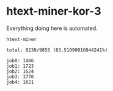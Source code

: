 # htext-miner-kor-3

Everything doing here is automated.

```
htext-miner

total: 8230/9855 (83.51090816844241%)

job0: 1486
job1: 1723
job2: 1624
job3: 1776
job4: 1621
```